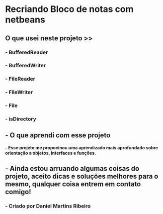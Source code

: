 # Recriando Bloco de notas com netbeans

## O que usei neste projeto >>

### - BufferedReader 
### - BufferedWriter
### - FileReader
### - FileWriter 
### - File 
### - isDirectory

## - O que aprendi com esse projeto

#### - Esse projeto me propocinou uma aprendizado mais aprofundado sobre orientação a objetos, interfaces e funções.


## - Ainda estou arruando algumas coisas do projeto, aceito dicas e soluções melhores para o mesmo, qualquer coisa entrem em contato comigo!

### - Criado por Daniel Martins Ribeiro
